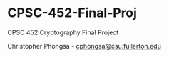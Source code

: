 # CPSC-452-Final-Proj
CPSC 452 Cryptography Final Project

Christopher Phongsa - cphongsa@csu.fullerton.edu
